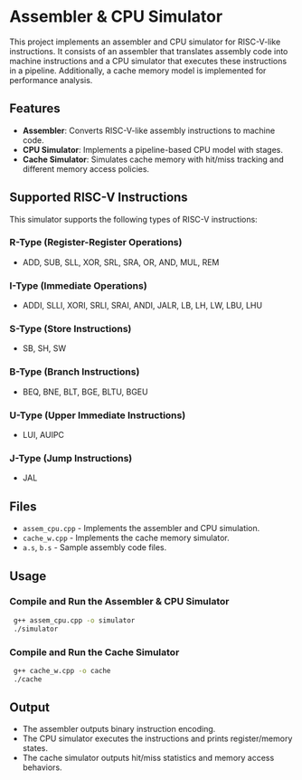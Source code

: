 # Assembler & CPU Simulator

This project implements an assembler and CPU simulator for RISC-V-like instructions. It consists of an assembler that translates assembly code into machine instructions and a CPU simulator that executes these instructions in a pipeline. Additionally, a cache memory model is implemented for performance analysis.

## Features
- **Assembler**: Converts RISC-V-like assembly instructions to machine code.
- **CPU Simulator**: Implements a  pipeline-based CPU model with stages.
- **Cache Simulator**: Simulates cache memory with hit/miss tracking and different memory access policies.

## Supported RISC-V Instructions
This simulator supports the following types of RISC-V instructions:

### R-Type (Register-Register Operations)
- ADD, SUB, SLL, XOR, SRL, SRA, OR, AND, MUL, REM

### I-Type (Immediate Operations)
- ADDI, SLLI, XORI, SRLI, SRAI, ANDI, JALR, LB, LH, LW, LBU, LHU

### S-Type (Store Instructions)
- SB, SH, SW

### B-Type (Branch Instructions)
- BEQ, BNE, BLT, BGE, BLTU, BGEU

### U-Type (Upper Immediate Instructions)
- LUI, AUIPC

### J-Type (Jump Instructions)
- JAL

## Files
- `assem_cpu.cpp` - Implements the assembler and CPU simulation.
- `cache_w.cpp` - Implements the cache memory simulator.
- `a.s`, `b.s` - Sample assembly code files.

## Usage
### Compile and Run the Assembler & CPU Simulator
```sh
 g++ assem_cpu.cpp -o simulator
 ./simulator
```

### Compile and Run the Cache Simulator
```sh
 g++ cache_w.cpp -o cache
 ./cache
```

## Output
- The assembler outputs binary instruction encoding.
- The CPU simulator executes the instructions and prints register/memory states.
- The cache simulator outputs hit/miss statistics and memory access behaviors.


